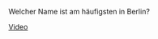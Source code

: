 Welcher Name ist am häufigsten in Berlin?

<a href="https://github.com/JeanneDuPre/geburtsnamen_berlin/blob/main/images/Geburtsnamen%20in%20Berlin%20-%20Google%20Chrome%202024-01-05%2012-32-38.mp4">Video</a>

